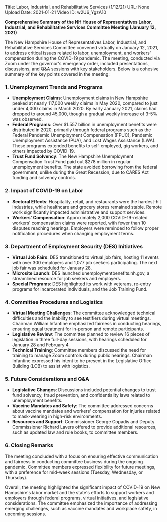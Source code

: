 Title: Labor, Industrial, and Rehabilitative Services (1/12/21)
URL: None
Upload Date: 2021-01-21
Video ID: w2U6_YgzA10

**Comprehensive Summary of the NH House of Representatives Labor, Industrial, and Rehabilitative Services Committee Meeting (January 12, 2021)**  

The New Hampshire House of Representatives Labor, Industrial, and Rehabilitative Services Committee convened virtually on January 12, 2021, to address critical issues related to labor, unemployment, and workers' compensation during the COVID-19 pandemic. The meeting, conducted via Zoom under the governor's emergency order, included presentations, discussions, and Q&A sessions with key stakeholders. Below is a cohesive summary of the key points covered in the meeting:  

### **1. Unemployment Trends and Programs**  
- **Unemployment Claims**: Unemployment claims in New Hampshire peaked at nearly 117,000 weekly claims in May 2020, compared to just under 4,000 claims in March 2020. By early January 2021, claims had dropped to around 45,000, though a gradual weekly increase of 3-5% was observed.  
- **Federal Programs**: Over $1.557 billion in unemployment benefits were distributed in 2020, primarily through federal programs such as the Federal Pandemic Unemployment Compensation (FPUC), Pandemic Unemployment Assistance (PUA), and Lost Wages Assistance (LWA). These programs extended benefits to self-employed, gig workers, and others impacted by COVID-19.  
- **Trust Fund Solvency**: The New Hampshire Unemployment Compensation Trust Fund paid out $278 million in regular unemployment benefits. The state avoided borrowing from the federal government, unlike during the Great Recession, due to CARES Act funding and solvency controls.  

### **2. Impact of COVID-19 on Labor**  
- **Sectoral Effects**: Hospitality, retail, and restaurants were the hardest-hit industries, while healthcare and grocery stores remained stable. Remote work significantly impacted administrative and support services.  
- **Workers' Compensation**: Approximately 2,000 COVID-19-related workers' compensation claims were reported, with fewer than 10 disputes reaching hearings. Employers were reminded to follow proper notification procedures when changing employment terms.  

### **3. Department of Employment Security (DES) Initiatives**  
- **Virtual Job Fairs**: DES transitioned to virtual job fairs, hosting 11 events with over 300 employers and 1,077 job seekers participating. The next job fair was scheduled for January 28.  
- **Microsite Launch**: DES launched unemploymentbenefits.nh.gov, a streamlined resource for job seekers and employers.  
- **Special Programs**: DES highlighted its work with veterans, re-entry programs for incarcerated individuals, and the Job Training Fund.  

### **4. Committee Procedures and Logistics**  
- **Virtual Meeting Challenges**: The committee acknowledged technical difficulties and the inability to see testifiers during virtual meetings. Chairman William Infantine emphasized fairness in conducting hearings, ensuring equal treatment for in-person and remote participants.  
- **Legislative Review**: The committee planned to review 16 pieces of legislation in three full-day sessions, with hearings scheduled for January 28 and February 4.  
- **Technical Training**: Committee members discussed the need for training to manage Zoom controls during public hearings. Chairman Infantine expressed his intent to be present in the Legislative Office Building (LOB) to assist with logistics.  

### **5. Future Considerations and Q&A**  
- **Legislative Changes**: Discussions included potential changes to trust fund solvency, fraud prevention, and confidentiality laws related to unemployment benefits.  
- **Vaccine Mandates and Safety**: The committee addressed concerns about vaccine mandates and workers' compensation for injuries related to mask-wearing in high-risk environments.  
- **Resources and Support**: Commissioner George Copadis and Deputy Commissioner Richard Lavers offered to provide additional resources, such as updated law and rule books, to committee members.  

### **6. Closing Remarks**  
The meeting concluded with a focus on ensuring effective communication and fairness in conducting committee business during the ongoing pandemic. Committee members expressed flexibility for future meetings, with a preference for mid-week sessions (Tuesday, Wednesday, or Thursday).  

Overall, the meeting highlighted the significant impact of COVID-19 on New Hampshire's labor market and the state's efforts to support workers and employers through federal programs, virtual initiatives, and legislative considerations. The committee emphasized the importance of addressing emerging challenges, such as vaccine mandates and workplace safety, in upcoming sessions.